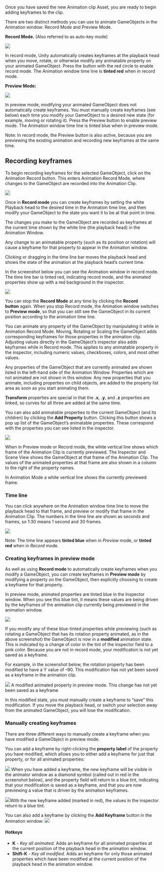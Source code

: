 
Once you have saved the new Animation clip Asset, you are ready to begin adding keyframes to the clip.

There are two distinct methods you can use to animate GameObjects in the Animation window: Record Mode and Preview Mode.

**Record Mode.** (Also referred to as auto-key mode)

![](./assets/file-20251027160518034.png)


In record mode, Unity automatically creates keyframes at the playback head when you move, rotate, or otherwise modify any animatable property on your animated GameObject. Press the button with the red circle to enable record mode. The Animation window time line is **tinted red** when in record mode.

**Preview Mode:**

![](./assets/file-20251027160526802.png)


In preview mode, modifying your animated GameObject does not automatically create keyframes. You must manually create keyframes (see below) each time you modify your GameObject to a desired new state (for example, moving or rotating it). Press the Preview button to enable preview mode. The Animation window time line is tinted blue when in preview mode.

Note: In record mode, the Preview button is also active, because you are previewing the existing animation and recording new keyframes at the same time.


## Recording keyframes

To begin recording keyframes for the selected GameObject, click on the Animation Record button. This enters Animation Record Mode, where changes to the GameObject are recorded into the Animation Clip.

![](./assets/file-20251027160558843.png)

Once in **Record mode** you can create keyframes by setting the white Playback head to the desired time in the Animation time line, and then modify your GameObject to the state you want it to be at that point in time.

The changes you make to the GameObject are recorded as keyframes at the current time shown by the white line (the playback head) in the Animation Window.

Any change to an animatable property (such as its position or rotation) will cause a keyframe for that property to appear in the Animation window.

Clicking or dragging in the time line bar moves the playback head and shows the state of the animation at the playback head’s current time.

In the screenshot below you can see the Animation window in record mode. The time line bar is tinted red, indicating record mode, and the animated properties show up with a red background in the inspector.

![](./assets/file-20251027160605692.png)

You can stop the **Record Mode** at any time by clicking the **Record button** again. When you stop Record mode, the Animation window switches to **Preview mode**, so that you can still see the GameObject in its current position according to the animation time line.

You can animate any property of the GameObject by manipulating it while in Animation Record Mode. Moving, Rotating or Scaling the GameObject adds corresponding keyframes for those properties in the animation clip. Adjusting values directly in the GameObject’s inspector also adds keyframes while in Record mode. This applies to any animatable property in the inspector, including numeric values, checkboxes, colors, and most other values.

Any properties of the GameObject that are currently animated are shown listed in the left-hand side of the Animation Window. Properties which are not animated are not shown in this window. Any new properties that you animate, including properties on child objects, are added to the property list area as soon as you start animating them.

**Transform** properties are special in that the **.x**, **.y**, and **.z** properties are linked, so curves for all three are added at the same time.

You can also add animatable properties to the current GameObject (and its children) by clicking the **Add Property** button. Clicking this button shows a pop up list of the GameObject’s animatable properties. These correspond with the properties you can see listed in the inspector.

![](./assets/file-20251027161026957.png)

When in Preview mode or Record mode, the white vertical line shows which frame of the Animation Clip is currently previewed. The Inspector and Scene View shows the GameObject at that frame of the Animation Clip. The values of the animated properties at that frame are also shown in a column to the right of the property names.

In Animation Mode a white vertical line shows the currently previewed frame.

### Time line

You can click anywhere on the Animation window time line to move the playback head to that frame, and preview or modify that frame in the Animation Clip. The numbers in the time line are shown as seconds and frames, so 1:30 means 1 second and 30 frames.

![](./assets/file-20251027161051306.png)

Note: The time line appears **tinted blue** when in _Preview_ mode, or **tinted red** when in _Record_ mode.


### Creating keyframes in preview mode

As well as using **Record mode** to automatically create keyframes when you modify a GameObject, you can create keyframes in **Preview mode** by modifying a property on the GameObject, then explicitly choosing to create a keyframe for that property.

In preview mode, animated properties are tinted blue in the Inspector window. When you see this blue tint, it means these values are being driven by the keyframes of the animation clip currently being previewed in the animation window.

![](./assets/file-20251027161106721.png)

If you modify any of these blue-tinted properties while previewing (such as rotating a GameObject that has its rotation property animated, as in the above screenshot) the GameObject is now in a **modified** animation state. This is indicated by a change of color in the tint of the inspector field to a pink color. Because you are not in record mode, your modification is not yet saved as a keyframe.

For example, in the screenshot below, the rotation property has been modified to have a Y value of –90. This modification has not yet been saved as a keyframe in the animation clip.

![](./assets/file-20251027161114737.png)
A modified animated property in preview mode. This change has not yet been saved as a keyframe

In this modified state, you must manually create a keyframe to “save” this modification. If you move the playback head, or switch your selection away from the animated GameObject, you will lose the modification.


### Manually creating keyframes

There are three different ways to manually create a keyframe when you have modified a GameObject in preview mode.

You can add a keyframe by right-clicking the **property label** of the property you have modified, which allows you to either add a keyframe for just that property, or for all animated properties:

![](./assets/file-20251027161138019.png)
When you have added a keyframe, the new keyframe will be visible in the animator window as a diamond symbol (called out in red in the screenshot below), and the property field will return to a blue tint, indicating that your modification is saved as a keyframe, and that you are now previewing a value that is driven by the animation keyframes.

![](./assets/file-20251027161151055.png)With the new keyframe added (marked in red), the values in the inspector return to a blue tint.

You can also add a keyframe by clicking the **Add Keyframe** button in the Animation window:
![](./assets/file-20251027161206346.png)


#### Hotkeys

- **K** - _Key all animated._ Adds an keyframe for all animated properties at the current position of the playback head in the animation window.
- **Shift-K** - _Key all modified._ Adds an keyframe for only those animated properties which have been modified at the current position of the playback head in the animation window.